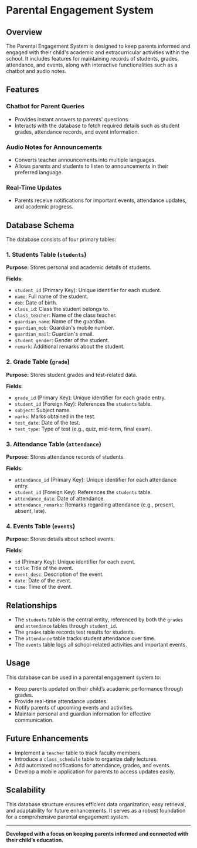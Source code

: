 # Parental Engagement System

## Overview

The Parental Engagement System is designed to keep parents informed and engaged with their child's academic and extracurricular activities within the school. It includes features for maintaining records of students, grades, attendance, and events, along with interactive functionalities such as a chatbot and audio notes.

## Features

### Chatbot for Parent Queries
- Provides instant answers to parents' questions.
- Interacts with the database to fetch required details such as student grades, attendance records, and event information.

### Audio Notes for Announcements
- Converts teacher announcements into multiple languages.
- Allows parents and students to listen to announcements in their preferred language.

### Real-Time Updates
- Parents receive notifications for important events, attendance updates, and academic progress.

## Database Schema

The database consists of four primary tables:

### 1. Students Table (`students`)
**Purpose:** Stores personal and academic details of students.

**Fields:**
- `student_id` (Primary Key): Unique identifier for each student.
- `name`: Full name of the student.
- `dob`: Date of birth.
- `class_id`: Class the student belongs to.
- `class_teacher`: Name of the class teacher.
- `guardian_name`: Name of the guardian.
- `guardian_mob`: Guardian's mobile number.
- `guardian_mail`: Guardian's email.
- `student_gender`: Gender of the student.
- `remark`: Additional remarks about the student.

### 2. Grade Table (`grade`)
**Purpose:** Stores student grades and test-related data.

**Fields:**
- `grade_id` (Primary Key): Unique identifier for each grade entry.
- `student_id` (Foreign Key): References the `students` table.
- `subject`: Subject name.
- `marks`: Marks obtained in the test.
- `test_date`: Date of the test.
- `test_type`: Type of test (e.g., quiz, mid-term, final exam).

### 3. Attendance Table (`attendance`)
**Purpose:** Stores attendance records of students.

**Fields:**
- `attendance_id` (Primary Key): Unique identifier for each attendance entry.
- `student_id` (Foreign Key): References the `students` table.
- `attendance_date`: Date of attendance.
- `attendance_remarks`: Remarks regarding attendance (e.g., present, absent, late).

### 4. Events Table (`events`)
**Purpose:** Stores details about school events.

**Fields:**
- `id` (Primary Key): Unique identifier for each event.
- `title`: Title of the event.
- `event_desc`: Description of the event.
- `date`: Date of the event.
- `time`: Time of the event.

## Relationships
- The `students` table is the central entity, referenced by both the `grades` and `attendance` tables through `student_id`.
- The `grades` table records test results for students.
- The `attendance` table tracks student attendance over time.
- The `events` table logs all school-related activities and important events.

## Usage
This database can be used in a parental engagement system to:
- Keep parents updated on their child’s academic performance through grades.
- Provide real-time attendance updates.
- Notify parents of upcoming events and activities.
- Maintain personal and guardian information for effective communication.

## Future Enhancements
- Implement a `teacher` table to track faculty members.
- Introduce a `class_schedule` table to organize daily lectures.
- Add automated notifications for attendance, grades, and events.
- Develop a mobile application for parents to access updates easily.

## Scalability
This database structure ensures efficient data organization, easy retrieval, and adaptability for future enhancements. It serves as a robust foundation for a comprehensive parental engagement system.

---
**Developed with a focus on keeping parents informed and connected with their child’s education.**

